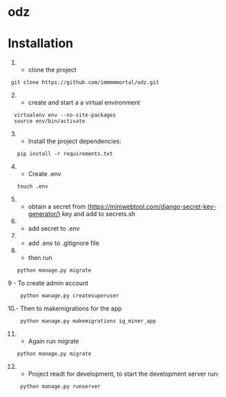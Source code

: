 # odz
# Installation

1. - clone the project
 ```
  git clone https://github.com/immmmmortal/odz.git
 ```
2. - create and start a a virtual environment
 ```
   virtualenv env --no-site-packages
   source env/bin/activate
 ```
3. - Install the project dependencies:
```
   pip install -r requirements.txt
```
4. - Create .env
```
   touch .env
```
5. - obtain a secret from [(https://miniwebtool.com/django-secret-key-generator/)](https://djecrety.ir/) key and add to secrets.sh
6. - add secret to .env
7. - add .env to .gitignore file
8. - then run
```
   python manage.py migrate
```
9 - To create admin account
```
    python manage.py createsuperuser
```
10.- Then to makemigrations for the app
```
    python manage.py makemigrations ig_miner_app
```
11. - Again run migrate
```
   python manage.py migrate
 ```
12. - Project readt for development, to start the development server run:
```
    python manage.py runserver
```
